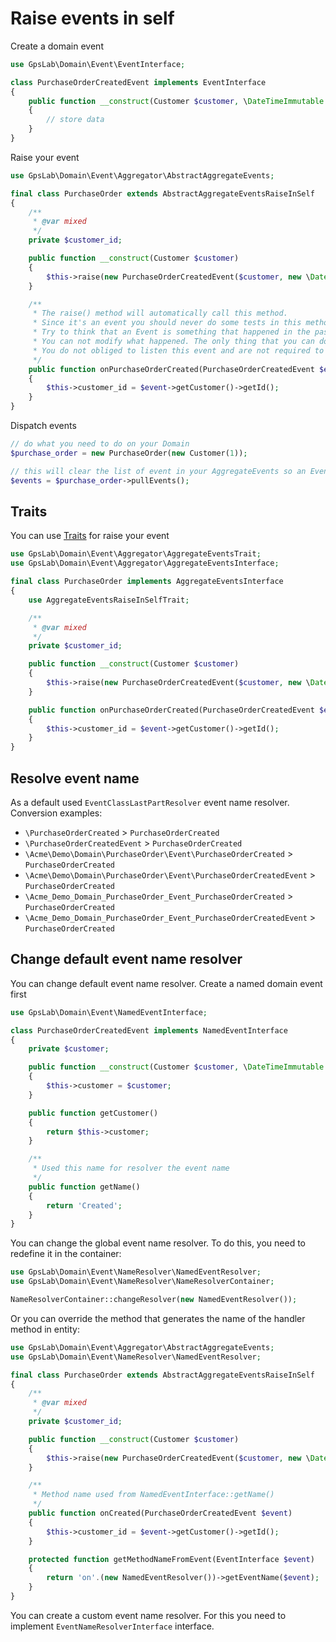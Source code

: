 Raise events in self
====================

Create a domain event

```php
use GpsLab\Domain\Event\EventInterface;

class PurchaseOrderCreatedEvent implements EventInterface
{
    public function __construct(Customer $customer, \DateTimeImmutable $create_at)
    {
        // store data
    }
}
```

Raise your event

```php
use GpsLab\Domain\Event\Aggregator\AbstractAggregateEvents;

final class PurchaseOrder extends AbstractAggregateEventsRaiseInSelf
{
    /**
     * @var mixed
     */
    private $customer_id;

    public function __construct(Customer $customer)
    {
        $this->raise(new PurchaseOrderCreatedEvent($customer, new \DateTimeImmutable()));
    }

    /**
     * The raise() method will automatically call this method.
     * Since it's an event you should never do some tests in this method.
     * Try to think that an Event is something that happened in the past.
     * You can not modify what happened. The only thing that you can do is create another event to compensate.
     * You do not obliged to listen this event and are not required to create this method.
     */
    public function onPurchaseOrderCreated(PurchaseOrderCreatedEvent $event)
    {
        $this->customer_id = $event->getCustomer()->getId();
    }
}
```

Dispatch events

```php
// do what you need to do on your Domain
$purchase_order = new PurchaseOrder(new Customer(1));

// this will clear the list of event in your AggregateEvents so an Event is trigger only once
$events = $purchase_order->pullEvents();
```

## Traits

You can use [Traits](http://php.net/manual/en/language.oop5.traits.php) for raise your event

```php
use GpsLab\Domain\Event\Aggregator\AggregateEventsTrait;
use GpsLab\Domain\Event\Aggregator\AggregateEventsInterface;

final class PurchaseOrder implements AggregateEventsInterface
{
    use AggregateEventsRaiseInSelfTrait;

    /**
     * @var mixed
     */
    private $customer_id;

    public function __construct(Customer $customer)
    {
        $this->raise(new PurchaseOrderCreatedEvent($customer, new \DateTimeImmutable()));
    }

    public function onPurchaseOrderCreated(PurchaseOrderCreatedEvent $event)
    {
        $this->customer_id = $event->getCustomer()->getId();
    }
}
```

## Resolve event name

As a default used `EventClassLastPartResolver` event name resolver.
Conversion examples:

* `\PurchaseOrderCreated` > `PurchaseOrderCreated`
* `\PurchaseOrderCreatedEvent` > `PurchaseOrderCreated`
* `\Acme\Demo\Domain\PurchaseOrder\Event\PurchaseOrderCreated` > `PurchaseOrderCreated`
* `\Acme\Demo\Domain\PurchaseOrder\Event\PurchaseOrderCreatedEvent` > `PurchaseOrderCreated`
* `\Acme_Demo_Domain_PurchaseOrder_Event_PurchaseOrderCreated` > `PurchaseOrderCreated`
* `\Acme_Demo_Domain_PurchaseOrder_Event_PurchaseOrderCreatedEvent` > `PurchaseOrderCreated`

## Change default event name resolver

You can change default event name resolver. Create a named domain event first

```php
use GpsLab\Domain\Event\NamedEventInterface;

class PurchaseOrderCreatedEvent implements NamedEventInterface
{
    private $customer;

    public function __construct(Customer $customer, \DateTimeImmutable $create_at)
    {
        $this->customer = $customer;
    }

    public function getCustomer()
    {
        return $this->customer;
    }

    /**
     * Used this name for resolver the event name
     */
    public function getName()
    {
        return 'Created';
    }
}
```

You can change the global event name resolver. To do this, you need to redefine it in the container:

```php
use GpsLab\Domain\Event\NameResolver\NamedEventResolver;
use GpsLab\Domain\Event\NameResolver\NameResolverContainer;

NameResolverContainer::changeResolver(new NamedEventResolver());
```

Or you can override the method that generates the name of the handler method in entity:

```php
use GpsLab\Domain\Event\Aggregator\AbstractAggregateEvents;
use GpsLab\Domain\Event\NameResolver\NamedEventResolver;

final class PurchaseOrder extends AbstractAggregateEventsRaiseInSelf
{
    /**
     * @var mixed
     */
    private $customer_id;

    public function __construct(Customer $customer)
    {
        $this->raise(new PurchaseOrderCreatedEvent($customer, new \DateTimeImmutable()));
    }

    /**
     * Method name used from NamedEventInterface::getName()
     */
    public function onCreated(PurchaseOrderCreatedEvent $event)
    {
        $this->customer_id = $event->getCustomer()->getId();
    }

    protected function getMethodNameFromEvent(EventInterface $event)
    {
        return 'on'.(new NamedEventResolver())->getEventName($event);
    }
}
```

You can create a custom event name resolver. For this you need to implement `EventNameResolverInterface` interface.
